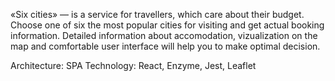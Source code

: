 «Six cities» — is a service for travellers, which care about their budget. Choose one of six the most popular cities for visiting and get actual booking information. Detailed information about accomodation, vizualization on the map and comfortable user interface will help you to make optimal decision.

Architecture: SPA
Technology: React, Enzyme, Jest, Leaflet

